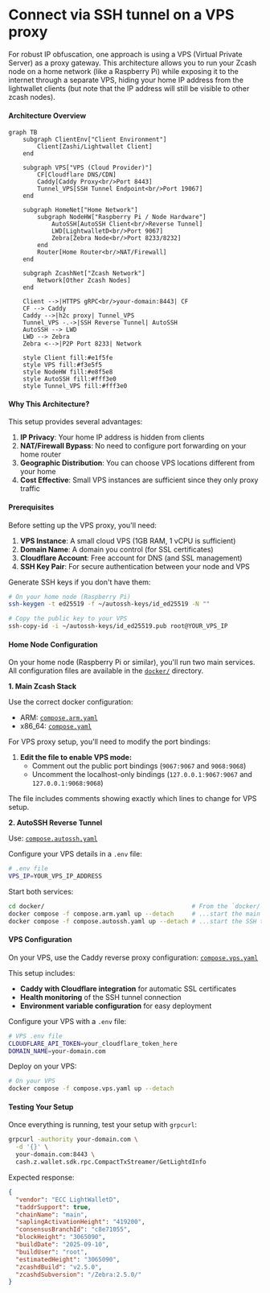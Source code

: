 # Connect via SSH tunnel on a VPS proxy

For robust IP obfuscation, one approach is using a VPS (Virtual Private Server) as a proxy gateway. This architecture allows you to run your Zcash node on a home network (like a Raspberry Pi) while exposing it to the internet through a separate VPS, hiding your home IP address from the lightwallet clients (but note that the IP address will still be visible to other zcash nodes).

#### Architecture Overview

```mermaid
graph TB
    subgraph ClientEnv["Client Environment"]
        Client[Zashi/Lightwallet Client]
    end

    subgraph VPS["VPS (Cloud Provider)"]
        CF[Cloudflare DNS/CDN]
        Caddy[Caddy Proxy<br/>Port 8443]
        Tunnel_VPS[SSH Tunnel Endpoint<br/>Port 19067]
    end

    subgraph HomeNet["Home Network"]
        subgraph NodeHW["Raspberry Pi / Node Hardware"]
            AutoSSH[AutoSSH Client<br/>Reverse Tunnel]
            LWD[LightwalletD<br/>Port 9067]
            Zebra[Zebra Node<br/>Port 8233/8232]
        end
        Router[Home Router<br/>NAT/Firewall]
    end

    subgraph ZcashNet["Zcash Network"]
        Network[Other Zcash Nodes]
    end

    Client -->|HTTPS gRPC<br/>your-domain:8443| CF
    CF --> Caddy
    Caddy -->|h2c proxy| Tunnel_VPS
    Tunnel_VPS -.->|SSH Reverse Tunnel| AutoSSH
    AutoSSH --> LWD
    LWD --> Zebra
    Zebra <-->|P2P Port 8233| Network

    style Client fill:#e1f5fe
    style VPS fill:#f3e5f5
    style NodeHW fill:#e8f5e8
    style AutoSSH fill:#fff3e0
    style Tunnel_VPS fill:#fff3e0
```

#### Why This Architecture?

This setup provides several advantages:

1. **IP Privacy**: Your home IP address is hidden from clients
2. **NAT/Firewall Bypass**: No need to configure port forwarding on your home router
3. **Geographic Distribution**: You can choose VPS locations different from your home
4. **Cost Effective**: Small VPS instances are sufficient since they only proxy traffic

#### Prerequisites

Before setting up the VPS proxy, you'll need:

1. **VPS Instance**: A small cloud VPS (1GB RAM, 1 vCPU is sufficient)
2. **Domain Name**: A domain you control (for SSL certificates)
3. **Cloudflare Account**: Free account for DNS (and SSL management)
4. **SSH Key Pair**: For secure authentication between your node and VPS

Generate SSH keys if you don't have them:
```bash
# On your home node (Raspberry Pi)
ssh-keygen -t ed25519 -f ~/autossh-keys/id_ed25519 -N ""

# Copy the public key to your VPS
ssh-copy-id -i ~/autossh-keys/id_ed25519.pub root@YOUR_VPS_IP
```

#### Home Node Configuration

On your home node (Raspberry Pi or similar), you'll run two main services. All configuration files are available in the [`docker/`](../docker/) directory.

**1. Main Zcash Stack**

Use the correct docker configuration: 

- ARM: [`compose.arm.yaml`](../docker/compose.arm.yaml)
- x86_64: [`compose.yaml`](../docker/compose.yaml)

For VPS proxy setup, you'll need to modify the port bindings:

1. **Edit the file to enable VPS mode:**
   - Comment out the public port bindings (`9067:9067` and `9068:9068`)
   - Uncomment the localhost-only bindings (`127.0.0.1:9067:9067` and `127.0.0.1:9068:9068`)

The file includes comments showing exactly which lines to change for VPS setup.

**2. AutoSSH Reverse Tunnel**

Use: [`compose.autossh.yaml`](../docker/compose.autossh.yaml)

Configure your VPS details in a `.env` file:
```bash
# .env file
VPS_IP=YOUR_VPS_IP_ADDRESS
```

Start both services:
```bash
cd docker/                                         # From the `docker/` directory...
docker compose -f compose.arm.yaml up --detach     # ...start the main Zcash stack (after editing for VPS mode)
docker compose -f compose.autossh.yaml up --detach # ...start the SSH tunnel (in a separate terminal/screen)
```

#### VPS Configuration

On your VPS, use the Caddy reverse proxy configuration: [`compose.vps.yaml`](../docker/compose.vps.yaml)

This setup includes:
- **Caddy with Cloudflare integration** for automatic SSL certificates
- **Health monitoring** of the SSH tunnel connection
- **Environment variable configuration** for easy deployment

Configure your VPS with a `.env` file:
```bash
# VPS .env file
CLOUDFLARE_API_TOKEN=your_cloudflare_token_here
DOMAIN_NAME=your-domain.com
```

Deploy on your VPS:
```bash
# On your VPS
docker compose -f compose.vps.yaml up --detach
```

#### Testing Your Setup

Once everything is running, test your setup with `grpcurl`:

```bash
grpcurl -authority your-domain.com \
  -d '{}' \
  your-domain.com:8443 \
  cash.z.wallet.sdk.rpc.CompactTxStreamer/GetLightdInfo
```

Expected response:
```json
{
  "vendor": "ECC LightWalletD",
  "taddrSupport": true,
  "chainName": "main",
  "saplingActivationHeight": "419200",
  "consensusBranchId": "c8e71055",
  "blockHeight": "3065090",
  "buildDate": "2025-09-10",
  "buildUser": "root",
  "estimatedHeight": "3065090",
  "zcashdBuild": "v2.5.0",
  "zcashdSubversion": "/Zebra:2.5.0/"
}
```
